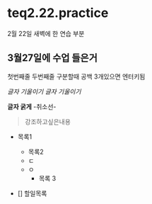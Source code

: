 # teq2.22.practice
2월 22일 새벽에 한 연습 부분 

## 3월27일에 수업 들은거 
첫번째줄
두번째줄 구분할때 공백 3개있으면 엔터키됨 

*글자 기울이기*
_글자 기울이기_

**글자 굵게**
-취소선-

> 강조하고싶은내용 

- 목록1
  + 목록2
  + ㄷ
  + ㅇ
    * 목록 3 

- [] 할일목록
